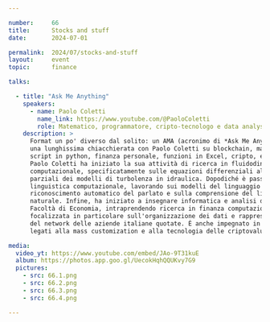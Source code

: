 ```yaml
---

number:     66
title:      Stocks and stuff
date:       2024-07-01

permalink:  2024/07/stocks-and-stuff
layout:     event
topic:      finance

talks:

  - title: "Ask Me Anything"
    speakers:
      - name: Paolo Coletti
        name_link: https://www.youtube.com/@PaoloColetti
        role: Matematico, programmatore, cripto-tecnologo e data analyst
    description: >
      Format un po' diverso dal solito: un AMA (acronimo di *Ask Me Anything*),
      una lunghissima chiacchierata con Paolo Coletti su blockchain, matematica,
      script in python, finanza personale, funzioni in Excel, cripto, e molto altro.
      Paolo Coletti ha iniziato la sua attività di ricerca in fluidodinamica
      computazionale, specificatamente sulle equazioni differenziali alle derivate
      parziali dei modelli di turbolenza in idraulica. Dopodiché è passato alla
      linguistica computazionale, lavorando sui modelli del linguaggio per il
      riconoscimento automatico del parlato e sulla comprensione del linguaggio
      naturale. Infine, ha iniziato a insegnare informatica e analisi dati alla
      Facoltà di Economia, intraprendendo ricerca in finanza computazionale,
      focalizzata in particolare sull'organizzazione dei dati e rappresentazioni
      del network delle aziende italiane quotate. È anche impegnato in progetti
      legati alla mass customization e alla tecnologia delle criptovalute.

media:
  video_yt: https://www.youtube.com/embed/JAo-9T31kuE
  album: https://photos.app.goo.gl/UecokHqhQQUKvy7G9
  pictures:
    - src: 66.1.png
    - src: 66.2.png
    - src: 66.3.png
    - src: 66.4.png

---
```

